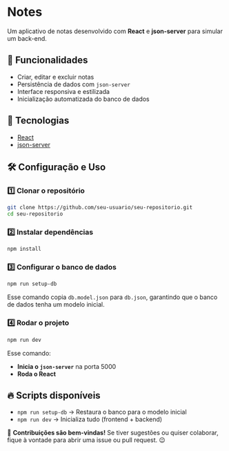 # Notes

Um aplicativo de notas desenvolvido com **React** e **json-server** para simular um back-end.

## 📌 Funcionalidades
- Criar, editar e excluir notas
- Persistência de dados com `json-server`
- Interface responsiva e estilizada
- Inicialização automatizada do banco de dados

## 🚀 Tecnologias
- [React](https://react.dev/)
- [json-server](https://github.com/typicode/json-server)

## 🛠 Configuração e Uso
### 1️⃣ Clonar o repositório
```sh
git clone https://github.com/seu-usuario/seu-repositorio.git
cd seu-repositorio
```

### 2️⃣ Instalar dependências
```sh
npm install
```

### 3️⃣ Configurar o banco de dados
```sh
npm run setup-db
```
Esse comando copia `db.model.json` para `db.json`, garantindo que o banco de dados tenha um modelo inicial.

### 4️⃣ Rodar o projeto
```sh
npm run dev
```
Esse comando:
- **Inicia o `json-server`** na porta 5000
- **Roda o React**

## 🔥 Scripts disponíveis
- `npm run setup-db` → Restaura o banco para o modelo inicial
- `npm run dev` → Inicializa tudo (frontend + backend)

📌 **Contribuições são bem-vindas!** Se tiver sugestões ou quiser colaborar, fique à vontade para abrir uma issue ou pull request. 😉


